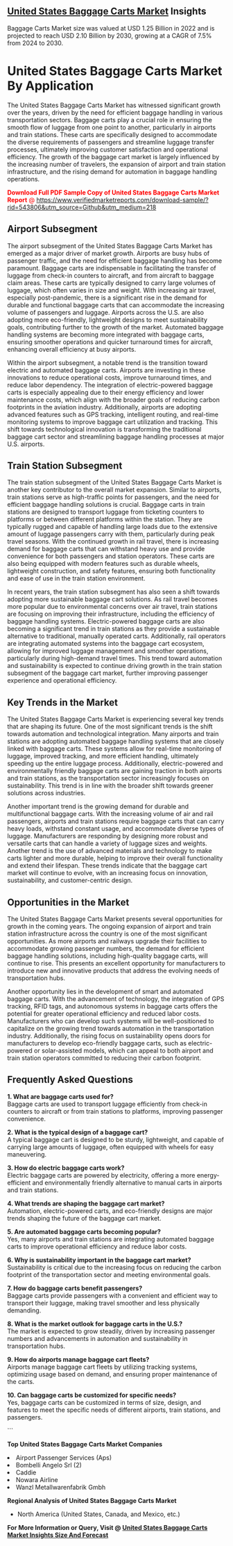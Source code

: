 <h2><a href="https://www.verifiedmarketreports.com/download-sample/?rid=543806&amp;utm_source=Github&amp;utm_medium=218" target="_blank">United States Baggage Carts Market</a> Insights</h2><p>Baggage Carts Market size was valued at USD 1.25 Billion in 2022 and is projected to reach USD 2.10 Billion by 2030, growing at a CAGR of 7.5% from 2024 to 2030.</p><p> <h1>United States Baggage Carts Market By Application</h1> <p>The United States Baggage Carts Market has witnessed significant growth over the years, driven by the need for efficient baggage handling in various transportation sectors. Baggage carts play a crucial role in ensuring the smooth flow of luggage from one point to another, particularly in airports and train stations. These carts are specifically designed to accommodate the diverse requirements of passengers and streamline luggage transfer processes, ultimately improving customer satisfaction and operational efficiency. The growth of the baggage cart market is largely influenced by the increasing number of travelers, the expansion of airport and train station infrastructure, and the rising demand for automation in baggage handling operations.</p> <p><p><span class=""><span style="color: #ff0000;"><strong>Download Full PDF Sample Copy of United States Baggage Carts Market Report</strong> @ </span><a href="https://www.verifiedmarketreports.com/download-sample/?rid=543806&amp;utm_source=Github&amp;utm_medium=218" target="_blank">https://www.verifiedmarketreports.com/download-sample/?rid=543806&amp;utm_source=Github&amp;utm_medium=218</a></span></p></p> <h2>Airport Subsegment</h2> <p>The airport subsegment of the United States Baggage Carts Market has emerged as a major driver of market growth. Airports are busy hubs of passenger traffic, and the need for efficient baggage handling has become paramount. Baggage carts are indispensable in facilitating the transfer of luggage from check-in counters to aircraft, and from aircraft to baggage claim areas. These carts are typically designed to carry large volumes of luggage, which often varies in size and weight. With increasing air travel, especially post-pandemic, there is a significant rise in the demand for durable and functional baggage carts that can accommodate the increasing volume of passengers and luggage. Airports across the U.S. are also adopting more eco-friendly, lightweight designs to meet sustainability goals, contributing further to the growth of the market. Automated baggage handling systems are becoming more integrated with baggage carts, ensuring smoother operations and quicker turnaround times for aircraft, enhancing overall efficiency at busy airports.</p> <p>Within the airport subsegment, a notable trend is the transition toward electric and automated baggage carts. Airports are investing in these innovations to reduce operational costs, improve turnaround times, and reduce labor dependency. The integration of electric-powered baggage carts is especially appealing due to their energy efficiency and lower maintenance costs, which align with the broader goals of reducing carbon footprints in the aviation industry. Additionally, airports are adopting advanced features such as GPS tracking, intelligent routing, and real-time monitoring systems to improve baggage cart utilization and tracking. This shift towards technological innovation is transforming the traditional baggage cart sector and streamlining baggage handling processes at major U.S. airports.</p> <h2>Train Station Subsegment</h2> <p>The train station subsegment of the United States Baggage Carts Market is another key contributor to the overall market expansion. Similar to airports, train stations serve as high-traffic points for passengers, and the need for efficient baggage handling solutions is crucial. Baggage carts in train stations are designed to transport luggage from ticketing counters to platforms or between different platforms within the station. They are typically rugged and capable of handling large loads due to the extensive amount of luggage passengers carry with them, particularly during peak travel seasons. With the continued growth in rail travel, there is increasing demand for baggage carts that can withstand heavy use and provide convenience for both passengers and station operators. These carts are also being equipped with modern features such as durable wheels, lightweight construction, and safety features, ensuring both functionality and ease of use in the train station environment.</p> <p>In recent years, the train station subsegment has also seen a shift towards adopting more sustainable baggage cart solutions. As rail travel becomes more popular due to environmental concerns over air travel, train stations are focusing on improving their infrastructure, including the efficiency of baggage handling systems. Electric-powered baggage carts are also becoming a significant trend in train stations as they provide a sustainable alternative to traditional, manually operated carts. Additionally, rail operators are integrating automated systems into the baggage cart ecosystem, allowing for improved luggage management and smoother operations, particularly during high-demand travel times. This trend toward automation and sustainability is expected to continue driving growth in the train station subsegment of the baggage cart market, further improving passenger experience and operational efficiency.</p> <h2>Key Trends in the Market</h2> <p>The United States Baggage Carts Market is experiencing several key trends that are shaping its future. One of the most significant trends is the shift towards automation and technological integration. Many airports and train stations are adopting automated baggage handling systems that are closely linked with baggage carts. These systems allow for real-time monitoring of luggage, improved tracking, and more efficient handling, ultimately speeding up the entire luggage process. Additionally, electric-powered and environmentally friendly baggage carts are gaining traction in both airports and train stations, as the transportation sector increasingly focuses on sustainability. This trend is in line with the broader shift towards greener solutions across industries.</p> <p>Another important trend is the growing demand for durable and multifunctional baggage carts. With the increasing volume of air and rail passengers, airports and train stations require baggage carts that can carry heavy loads, withstand constant usage, and accommodate diverse types of luggage. Manufacturers are responding by designing more robust and versatile carts that can handle a variety of luggage sizes and weights. Another trend is the use of advanced materials and technology to make carts lighter and more durable, helping to improve their overall functionality and extend their lifespan. These trends indicate that the baggage cart market will continue to evolve, with an increasing focus on innovation, sustainability, and customer-centric design.</p> <h2>Opportunities in the Market</h2> <p>The United States Baggage Carts Market presents several opportunities for growth in the coming years. The ongoing expansion of airport and train station infrastructure across the country is one of the most significant opportunities. As more airports and railways upgrade their facilities to accommodate growing passenger numbers, the demand for efficient baggage handling solutions, including high-quality baggage carts, will continue to rise. This presents an excellent opportunity for manufacturers to introduce new and innovative products that address the evolving needs of transportation hubs.</p> <p>Another opportunity lies in the development of smart and automated baggage carts. With the advancement of technology, the integration of GPS tracking, RFID tags, and autonomous systems in baggage carts offers the potential for greater operational efficiency and reduced labor costs. Manufacturers who can develop such systems will be well-positioned to capitalize on the growing trend towards automation in the transportation industry. Additionally, the rising focus on sustainability opens doors for manufacturers to develop eco-friendly baggage carts, such as electric-powered or solar-assisted models, which can appeal to both airport and train station operators committed to reducing their carbon footprint.</p> <h2>Frequently Asked Questions</h2> <p><strong>1. What are baggage carts used for?</strong><br>Baggage carts are used to transport luggage efficiently from check-in counters to aircraft or from train stations to platforms, improving passenger convenience.</p> <p><strong>2. What is the typical design of a baggage cart?</strong><br>A typical baggage cart is designed to be sturdy, lightweight, and capable of carrying large amounts of luggage, often equipped with wheels for easy maneuvering.</p> <p><strong>3. How do electric baggage carts work?</strong><br>Electric baggage carts are powered by electricity, offering a more energy-efficient and environmentally friendly alternative to manual carts in airports and train stations.</p> <p><strong>4. What trends are shaping the baggage cart market?</strong><br>Automation, electric-powered carts, and eco-friendly designs are major trends shaping the future of the baggage cart market.</p> <p><strong>5. Are automated baggage carts becoming popular?</strong><br>Yes, many airports and train stations are integrating automated baggage carts to improve operational efficiency and reduce labor costs.</p> <p><strong>6. Why is sustainability important in the baggage cart market?</strong><br>Sustainability is critical due to the increasing focus on reducing the carbon footprint of the transportation sector and meeting environmental goals.</p> <p><strong>7. How do baggage carts benefit passengers?</strong><br>Baggage carts provide passengers with a convenient and efficient way to transport their luggage, making travel smoother and less physically demanding.</p> <p><strong>8. What is the market outlook for baggage carts in the U.S.?</strong><br>The market is expected to grow steadily, driven by increasing passenger numbers and advancements in automation and sustainability in transportation hubs.</p> <p><strong>9. How do airports manage baggage cart fleets?</strong><br>Airports manage baggage cart fleets by utilizing tracking systems, optimizing usage based on demand, and ensuring proper maintenance of the carts.</p> <p><strong>10. Can baggage carts be customized for specific needs?</strong><br>Yes, baggage carts can be customized in terms of size, design, and features to meet the specific needs of different airports, train stations, and passengers.</p> ```</p><p><strong>Top United States Baggage Carts Market Companies</strong></p><div data-test-id=""><p><li>Airport Passenger Services (Aps)</li><li> Bombelli Angelo Srl (2)</li><li> Caddie</li><li> Nowara Airline</li><li> Wanzl Metallwarenfabrik Gmbh</li></p><div><strong>Regional Analysis of&nbsp;United States Baggage Carts Market</strong></div><ul><li dir="ltr"><p dir="ltr">North America&nbsp;(United States, Canada, and Mexico, etc.)</p></li></ul><p><strong>For More Information or Query, Visit @&nbsp;</strong><strong><a href="https://www.verifiedmarketreports.com/product/baggage-carts-market-size-and-forecast/?utm_source=Github&amp;utm_medium=218" target="_blank">United States Baggage Carts Market Insights Size And Forecast</a></strong></p></div>
